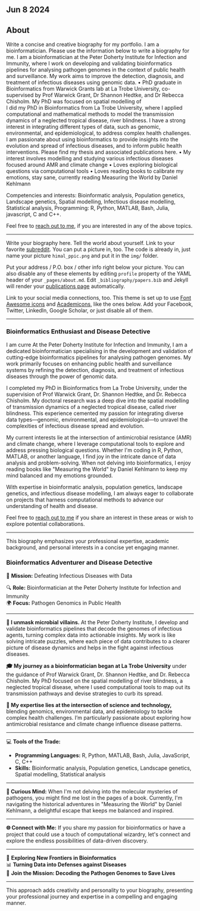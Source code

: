 ## Jun 8 2024

## About 

Write a concise and creative biography for my portfolio. I am a bioinformatician. Please use the information below to write a biography for me.
I am a bioinformatician at the Peter Doherty Institute for Infection and Immunity, where I work on developing and validating bioinformatics pipelines for analysing pathogen genomes in the context of public health and surveillance. My work aims to improve the detection, diagnosis, and treatment of infectious diseases using genomic data.
• PhD graduate in Bioinformatics from Warwick Grants lab at La Trobe University, co-supervised by Prof Warwick Grant, Dr Shannon Hedtke, and Dr Rebecca Chisholm.
My PhD was focused on spatial modelling of  
I did my PhD in Bioinformatics from La Trobe University, where I applied computational and mathematical methods to model the transmission dynamics of a neglected tropical disease, river blindness. I have a strong interest in integrating different types of data, such as genomic, environmental, and epidemiological, to address complex health challenges. I am passionate about using bioinformatics to provide insights into the evolution and spread of infectious diseases, and to inform public health interventions. Please find my thesis and associated publications here.
• My interest involves modelling and studying various infectious diseases focused around AMR and climate change 
• Loves exploring biological questions via computational tools
• Loves reading books to calibrate my emotions, stay sane, currently reading Measuring the World by Daniel Kehlmann


Competencies and interests: Bioinformatic analysis, Population genetics, Landscape genetics, Spatial modelling, Infectious disease modelling, Statistical analysis, Programming: R, Python, MATLAB, Bash, Julia, javascript, C and C++.

Feel free to [reach out to me](emailto::xxx@xxx.com), if you are interested in any of the above topics.

----

Write your biography here. Tell the world about yourself. Link to your favorite [subreddit](http://reddit.com). You can put a picture in, too. The code is already in, just name your picture `himal_ppic.png` and put it in the `img/` folder.

Put your address / P.O. box / other info right below your picture. You can also disable any of these elements by editing `profile` property of the YAML header of your `_pages/about.md`. Edit `_bibliography/papers.bib` and Jekyll will render your [publications page](/al-folio/publications/) automatically.

Link to your social media connections, too. This theme is set up to use [Font Awesome icons](https://fontawesome.com/) and [Academicons](https://jpswalsh.github.io/academicons/), like the ones below. Add your Facebook, Twitter, LinkedIn, Google Scholar, or just disable all of them.

---

### Bioinformatics Enthusiast and Disease Detective

I am curre
At the Peter Doherty Institute for Infection and Immunity, I am a dedicated bioinformatician specialising in the development and validation of cutting-edge bioinformatics pipelines for analysing pathogen genomes. My work primarily focuses on enhancing public health and surveillance systems by refining the detection, diagnosis, and treatment of infectious diseases through the power of genomic data.

I completed my PhD in Bioinformatics from La Trobe University, under the supervision of Prof Warwick Grant, Dr. Shannon Hedtke, and Dr. Rebecca Chisholm. My doctoral research was a deep dive into the spatial modelling of transmission dynamics of a neglected tropical disease, called river blindness. This experience cemented my passion for integrating diverse data types—genomic, environmental, and epidemiological—to unravel the complexities of infectious disease spread and evolution.

My current interests lie at the intersection of antimicrobial resistance (AMR) and climate change, where I leverage computational tools to explore and address pressing biological questions. Whether I'm coding in R, Python, MATLAB, or another language, I find joy in the intricate dance of data analysis and problem-solving. When not delving into bioinformatics, I enjoy reading books like "Measuring the World" by Daniel Kehlmann to keep my mind balanced and my emotions grounded.

With expertise in bioinformatic analysis, population genetics, landscape genetics, and infectious disease modelling, I am always eager to collaborate on projects that harness computational methods to advance our understanding of health and disease.

Feel free to [reach out to me](mailto:xxx@xxx.com) if you share an interest in these areas or wish to explore potential collaborations.

---

This biography emphasizes your professional expertise, academic background, and personal interests in a concise yet engaging manner.


### Bioinformatics Adventurer and Disease Detective

🔬 **Mission:** Defeating Infectious Diseases with Data

🔍 **Role:** Bioinformatician at the Peter Doherty Institute for Infection and Immunity  
🌍 **Focus:** Pathogen Genomics in Public Health

---

**🔎 I unmask microbial villains.** At the Peter Doherty Institute, I develop and validate bioinformatics pipelines that decode the genomes of infectious agents, turning complex data into actionable insights. My work is like solving intricate puzzles, where each piece of data contributes to a clearer picture of disease dynamics and helps in the fight against infectious diseases.

**🎓 My journey as a bioinformatician began at La Trobe University** under the guidance of Prof Warwick Grant, Dr. Shannon Hedtke, and Dr. Rebecca Chisholm. My PhD focused on the spatial modelling of river blindness, a neglected tropical disease, where I used computational tools to map out its transmission pathways and devise strategies to curb its spread.

**🔬 My expertise lies at the intersection of science and technology,** blending genomics, environmental data, and epidemiology to tackle complex health challenges. I’m particularly passionate about exploring how antimicrobial resistance and climate change influence disease patterns.

---

💻 **Tools of the Trade:**
- **Programming Languages:** R, Python, MATLAB, Bash, Julia, JavaScript, C, C++
- **Skills:** Bioinformatic analysis, Population genetics, Landscape genetics, Spatial modelling, Statistical analysis

---

**🌱 Curious Mind:** When I'm not delving into the molecular mysteries of pathogens, you might find me lost in the pages of a book. Currently, I'm navigating the historical adventures in "Measuring the World" by Daniel Kehlmann, a delightful escape that keeps me balanced and inspired.

---

**🌐 Connect with Me:** If you share my passion for bioinformatics or have a project that could use a touch of computational wizardry, let's connect and explore the endless possibilities of data-driven discovery.

---

🚀 **Exploring New Frontiers in Bioinformatics**  
📊 **Turning Data into Defenses against Diseases**  
🔬 **Join the Mission: Decoding the Pathogen Genomes to Save Lives**

---

This approach adds creativity and personality to your biography, presenting your professional journey and expertise in a compelling and engaging manner.